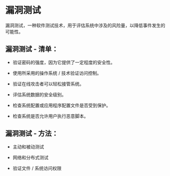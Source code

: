# 漏洞测试

漏洞测试，一种软件测试技术，用于评估系统中涉及的风险量，以降低事件发生的可能性。

## 漏洞测试 - 清单：

* 验证密码的强度，因为它提供了一定程度的安全性。

* 使用所采用的操作系统 / 技术验证访问控制。

* 验证在线攻击者可以轻松接管系统。

* 评估系统数据的安全级别。

* 检查系统配置或应用程序配置文件是否受到保护。

* 检查系统是否允许用户执行恶意脚本。

## 漏洞测试 - 方法：

* 主动和被动测试

* 网络和分布式测试

* 验证文件 / 系统访问权限
